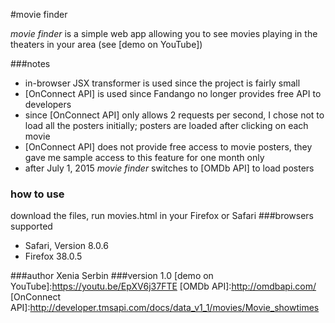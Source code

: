 #movie finder

*movie finder* is a simple web app allowing you to see movies playing in the theaters in your area
(see [demo on YouTube])

###notes

  - in-browser JSX transformer is used since the project is fairly small
  - [OnConnect API] is used since Fandango no longer provides free API to developers
  - since [OnConnect API] only allows 2 requests per second, I chose not to load all the posters initially; posters are loaded after clicking on each movie
  - [OnConnect API] does not provide free access to movie posters, they gave me sample access to this feature for one month only
  - after July 1, 2015 *movie finder* switches to [OMDb API] to load posters


### how to use
download the files, run movies.html in your Firefox or Safari
###browsers supported
  - Safari, Version 8.0.6
  - Firefox 38.0.5

###author
Xenia Serbin
###version
1.0
[demo on YouTube]:https://youtu.be/EpXV6j37FTE
[OMDb API]:http://omdbapi.com/
[OnConnect API]:http://developer.tmsapi.com/docs/data_v1_1/movies/Movie_showtimes

